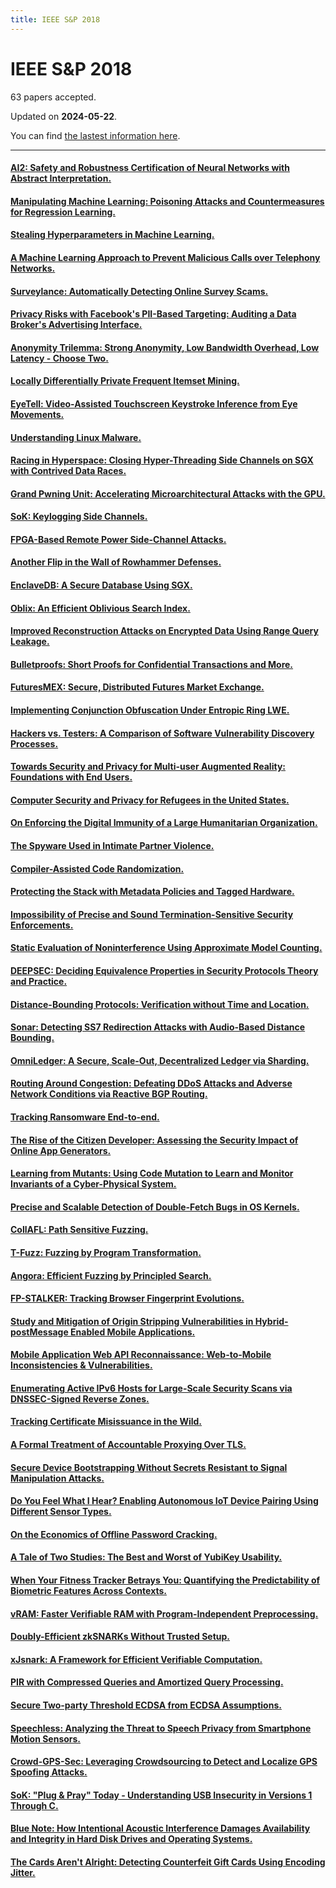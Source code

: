 ```yaml
---
title: IEEE S&P 2018
---
```


# IEEE S&P 2018

63 papers accepted.

Updated on **2024-05-22**.



You can find [the lastest information here](https://dblp.org/db/conf/sp/sp2018.html).

---

#### [AI2: Safety and Robustness Certification of Neural Networks with Abstract Interpretation.](https://doi.org/10.1109/SP.2018.00058)

#### [Manipulating Machine Learning: Poisoning Attacks and Countermeasures for Regression Learning.](https://doi.org/10.1109/SP.2018.00057)

#### [Stealing Hyperparameters in Machine Learning.](https://doi.org/10.1109/SP.2018.00038)

#### [A Machine Learning Approach to Prevent Malicious Calls over Telephony Networks.](https://doi.org/10.1109/SP.2018.00034)

#### [Surveylance: Automatically Detecting Online Survey Scams.](https://doi.org/10.1109/SP.2018.00044)

#### [Privacy Risks with Facebook's PII-Based Targeting: Auditing a Data Broker's Advertising Interface.](https://doi.org/10.1109/SP.2018.00014)

#### [Anonymity Trilemma: Strong Anonymity, Low Bandwidth Overhead, Low Latency - Choose Two.](https://doi.org/10.1109/SP.2018.00011)

#### [Locally Differentially Private Frequent Itemset Mining.](https://doi.org/10.1109/SP.2018.00035)

#### [EyeTell: Video-Assisted Touchscreen Keystroke Inference from Eye Movements.](https://doi.org/10.1109/SP.2018.00010)

#### [Understanding Linux Malware.](https://doi.org/10.1109/SP.2018.00054)

#### [Racing in Hyperspace: Closing Hyper-Threading Side Channels on SGX with Contrived Data Races.](https://doi.org/10.1109/SP.2018.00024)

#### [Grand Pwning Unit: Accelerating Microarchitectural Attacks with the GPU.](https://doi.org/10.1109/SP.2018.00022)

#### [SoK: Keylogging Side Channels.](https://doi.org/10.1109/SP.2018.00026)

#### [FPGA-Based Remote Power Side-Channel Attacks.](https://doi.org/10.1109/SP.2018.00049)

#### [Another Flip in the Wall of Rowhammer Defenses.](https://doi.org/10.1109/SP.2018.00031)

#### [EnclaveDB: A Secure Database Using SGX.](https://doi.org/10.1109/SP.2018.00025)

#### [Oblix: An Efficient Oblivious Search Index.](https://doi.org/10.1109/SP.2018.00045)

#### [Improved Reconstruction Attacks on Encrypted Data Using Range Query Leakage.](https://doi.org/10.1109/SP.2018.00002)

#### [Bulletproofs: Short Proofs for Confidential Transactions and More.](https://doi.org/10.1109/SP.2018.00020)

#### [FuturesMEX: Secure, Distributed Futures Market Exchange.](https://doi.org/10.1109/SP.2018.00028)

#### [Implementing Conjunction Obfuscation Under Entropic Ring LWE.](https://doi.org/10.1109/SP.2018.00007)

#### [Hackers vs. Testers: A Comparison of Software Vulnerability Discovery Processes.](https://doi.org/10.1109/SP.2018.00003)

#### [Towards Security and Privacy for Multi-user Augmented Reality: Foundations with End Users.](https://doi.org/10.1109/SP.2018.00051)

#### [Computer Security and Privacy for Refugees in the United States.](https://doi.org/10.1109/SP.2018.00023)

#### [On Enforcing the Digital Immunity of a Large Humanitarian Organization.](https://doi.org/10.1109/SP.2018.00019)

#### [The Spyware Used in Intimate Partner Violence.](https://doi.org/10.1109/SP.2018.00061)

#### [Compiler-Assisted Code Randomization.](https://doi.org/10.1109/SP.2018.00029)

#### [Protecting the Stack with Metadata Policies and Tagged Hardware.](https://doi.org/10.1109/SP.2018.00066)

#### [Impossibility of Precise and Sound Termination-Sensitive Security Enforcements.](https://doi.org/10.1109/SP.2018.00048)

#### [Static Evaluation of Noninterference Using Approximate Model Counting.](https://doi.org/10.1109/SP.2018.00052)

#### [DEEPSEC: Deciding Equivalence Properties in Security Protocols Theory and Practice.](https://doi.org/10.1109/SP.2018.00033)

#### [Distance-Bounding Protocols: Verification without Time and Location.](https://doi.org/10.1109/SP.2018.00001)

#### [Sonar: Detecting SS7 Redirection Attacks with Audio-Based Distance Bounding.](https://doi.org/10.1109/SP.2018.00006)

#### [OmniLedger: A Secure, Scale-Out, Decentralized Ledger via Sharding.](https://doi.org/10.1109/SP.2018.000-5)

#### [Routing Around Congestion: Defeating DDoS Attacks and Adverse Network Conditions via Reactive BGP Routing.](https://doi.org/10.1109/SP.2018.00032)

#### [Tracking Ransomware End-to-end.](https://doi.org/10.1109/SP.2018.00047)

#### [The Rise of the Citizen Developer: Assessing the Security Impact of Online App Generators.](https://doi.org/10.1109/SP.2018.00005)

#### [Learning from Mutants: Using Code Mutation to Learn and Monitor Invariants of a Cyber-Physical System.](https://doi.org/10.1109/SP.2018.00016)

#### [Precise and Scalable Detection of Double-Fetch Bugs in OS Kernels.](https://doi.org/10.1109/SP.2018.00017)

#### [CollAFL: Path Sensitive Fuzzing.](https://doi.org/10.1109/SP.2018.00040)

#### [T-Fuzz: Fuzzing by Program Transformation.](https://doi.org/10.1109/SP.2018.00056)

#### [Angora: Efficient Fuzzing by Principled Search.](https://doi.org/10.1109/SP.2018.00046)

#### [FP-STALKER: Tracking Browser Fingerprint Evolutions.](https://doi.org/10.1109/SP.2018.00008)

#### [Study and Mitigation of Origin Stripping Vulnerabilities in Hybrid-postMessage Enabled Mobile Applications.](https://doi.org/10.1109/SP.2018.00043)

#### [Mobile Application Web API Reconnaissance: Web-to-Mobile Inconsistencies & Vulnerabilities.](https://doi.org/10.1109/SP.2018.00039)

#### [Enumerating Active IPv6 Hosts for Large-Scale Security Scans via DNSSEC-Signed Reverse Zones.](https://doi.org/10.1109/SP.2018.00027)

#### [Tracking Certificate Misissuance in the Wild.](https://doi.org/10.1109/SP.2018.00015)

#### [A Formal Treatment of Accountable Proxying Over TLS.](https://doi.org/10.1109/SP.2018.00021)

#### [Secure Device Bootstrapping Without Secrets Resistant to Signal Manipulation Attacks.](https://doi.org/10.1109/SP.2018.00055)

#### [Do You Feel What I Hear? Enabling Autonomous IoT Device Pairing Using Different Sensor Types.](https://doi.org/10.1109/SP.2018.00041)

#### [On the Economics of Offline Password Cracking.](https://doi.org/10.1109/SP.2018.00009)

#### [A Tale of Two Studies: The Best and Worst of YubiKey Usability.](https://doi.org/10.1109/SP.2018.00067)

#### [When Your Fitness Tracker Betrays You: Quantifying the Predictability of Biometric Features Across Contexts.](https://doi.org/10.1109/SP.2018.00053)

#### [vRAM: Faster Verifiable RAM with Program-Independent Preprocessing.](https://doi.org/10.1109/SP.2018.00013)

#### [Doubly-Efficient zkSNARKs Without Trusted Setup.](https://doi.org/10.1109/SP.2018.00060)

#### [xJsnark: A Framework for Efficient Verifiable Computation.](https://doi.org/10.1109/SP.2018.00018)

#### [PIR with Compressed Queries and Amortized Query Processing.](https://doi.org/10.1109/SP.2018.00062)

#### [Secure Two-party Threshold ECDSA from ECDSA Assumptions.](https://doi.org/10.1109/SP.2018.00036)

#### [Speechless: Analyzing the Threat to Speech Privacy from Smartphone Motion Sensors.](https://doi.org/10.1109/SP.2018.00004)

#### [Crowd-GPS-Sec: Leveraging Crowdsourcing to Detect and Localize GPS Spoofing Attacks.](https://doi.org/10.1109/SP.2018.00012)

#### [SoK: "Plug & Pray" Today - Understanding USB Insecurity in Versions 1 Through C.](https://doi.org/10.1109/SP.2018.00037)

#### [Blue Note: How Intentional Acoustic Interference Damages Availability and Integrity in Hard Disk Drives and Operating Systems.](https://doi.org/10.1109/SP.2018.00050)

#### [The Cards Aren't Alright: Detecting Counterfeit Gift Cards Using Encoding Jitter.](https://doi.org/10.1109/SP.2018.00042)

